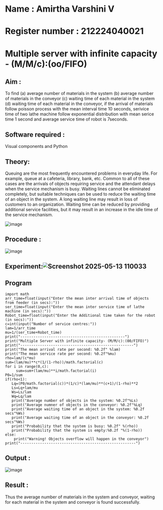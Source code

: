 # Name : Amirtha Varshini V
# Register number : 212224040021

# Multiple server with infinite capacity - (M/M/c):(oo/FIFO)
## Aim :
To find (a) average number of materials in the system (b) average number of materials in the conveyor (c) waiting time of each material in the system (d) waiting time of each material in the conveyor, if the arrival  of materials follow poisson process with the mean interval time 10 seconds, serivice time of two lathe machine follow exponential distribution with mean serice time 1 second and average service time of robot is 7seconds.

## Software required :
Visual components and Python

## Theory:
Queuing are the most frequently encountered problems in everyday life. For example, queue at a cafeteria, library, bank, etc. Common to all of these cases are the arrivals of objects requiring service and the attendant delays when the service mechanism is busy. Waiting lines cannot be eliminated completely, but suitable techniques can be used to reduce the waiting time of an object in the system. A long waiting line may result in loss of customers to an organization. Waiting time can be reduced by providing additional service facilities, but it may result in an increase in the idle time of the service mechanism.

![image](https://user-images.githubusercontent.com/103921593/203238035-1c8109bc-cbf2-4c77-baea-c5b682a752ef.png)

## Procedure :

![image](https://user-images.githubusercontent.com/103921593/203238265-176740b0-eae2-4772-90be-5449869ac9b0.png)

## Experiment:![Screenshot 2025-05-13 110033](https://github.com/user-attachments/assets/559959b8-2e80-45c9-9f50-89c0148a2686)


## Program
```
import math 
arr_time=float(input("Enter the mean inter arrival time of objects from feeder (in secs):")) 
ser_time=float(input("Enter the mean inter service time of lathe machine (in secs):")) 
Robot_time=float(input("Enter the Additional time taken for the robot (in secs):")) 
c=int(input("Number of service centres:")) 
lam=1/arr_time 
mu=1/(ser_time+Robot_time) 
print("------------------------------------------------") 
print("Multiple Server with infinite capacity- (M/M/c):(00/FIFO)") 
print("----------------------------------------------------") 
print("The mean arrival rate per second: %0.2f" %lam) 
print("The mean service rate per second: %0.2f"%mu) 
rho=lam/(c*mu) 
sum=(lam/mu)**c*(1/(1-rho))/math.factorial(c) 
for i in range(0,c): 
     sum=sum+(lam/mu)**i/math.factorial(i) 
P0=1/sum 
if(rho<1): 
   Lq=(P0/math.factorial(c))*(1/c)*(lam/mu)**(c+1)/(1-rho)**2 
   Ls=Lq+lam/mu 
   Ws=Ls/lam 
   Wq=Lq/lam 
   print("Average number of objects in the system: %0.2f"%Ls) 
   print("Average numner of objects in the conveyor: %0.2f"%Lq) 
   print("Average waiting time of an object in the system: %0.2f secs"%Ws) 
   print("Average waiting time of an object in the conveyor: %0.2f secs"%Ws) 
   print("Probability that the system is busy: %0.2f" %(rho)) 
   print("Probability that the system is empty:%0.2f "%(1-rho)) 
else: 
    print("Warning! Objects overflow will happen in the conveyor") 
print("-----------------------------------------------------") 
```
## Output :
![image](https://github.com/user-attachments/assets/1ac5e62c-98f9-4c95-bff3-31411542148a)


## Result : 
Thus the average number of materials in the system and conveyor, waiting for each material in the system and conveyor is found successfully.
